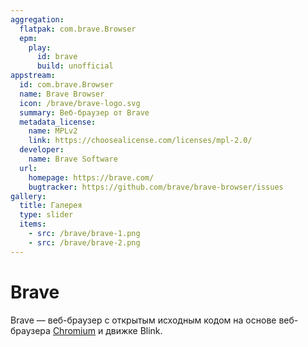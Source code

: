 ```yaml
---
aggregation:
  flatpak: com.brave.Browser
  epm:
    play:
      id: brave
      build: unofficial
appstream:
  id: com.brave.Browser
  name: Brave Browser
  icon: /brave/brave-logo.svg
  summary: Веб-браузер от Brave
  metadata_license:
    name: MPLv2
    link: https://choosealicense.com/licenses/mpl-2.0/
  developer:
    name: Brave Software
  url:
    homepage: https://brave.com/
    bugtracker: https://github.com/brave/brave-browser/issues
gallery:
  title: Галерея
  type: slider
  items:
    - src: /brave/brave-1.png
    - src: /brave/brave-2.png
---
```


# Brave

Brave — веб-браузер с открытым исходным кодом на основе веб-браузера [Chromium](/chromium) и движке Blink.

<AGWGallery />

<!--@include: @ru/apps/.parts/install/content-flatpak.md-->
<!--@include: @ru/apps/.parts/warns/unprivileged-spaces.md-->
<!--@include: @ru/apps/.parts/install/content-epm-play.md-->
